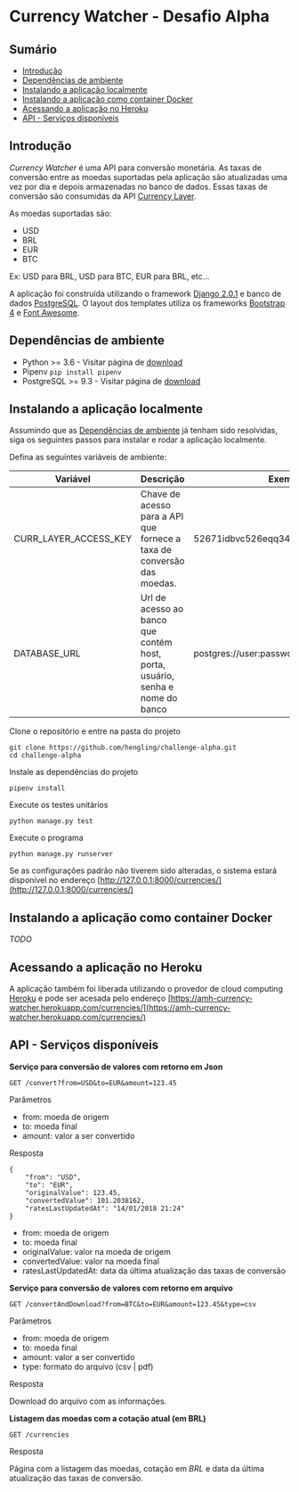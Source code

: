 # Currency Watcher - Desafio Alpha

## Sumário

* [Introdução](https://github.com/hengling/challenge-alpha#introdução)
* [Dependências de ambiente](https://github.com/hengling/challenge-alpha#dependências-de-ambiente)
* [Instalando a aplicação localmente](https://github.com/hengling/challenge-alpha#instalando-a-aplicação-localmente)
* [Instalando a aplicação como container Docker](https://github.com/hengling/challenge-alpha#instalando-a-aplicação-como-container-docker)
* [Acessando a aplicação no Heroku](https://github.com/hengling/challenge-alpha#acessando-a-aplicação-no-heroku)
* [API - Serviços disponíveis](https://github.com/hengling/challenge-alpha#api---serviços-dispon%C3%ADveis)

## Introdução

_Currency Watcher_ é uma API para conversão monetária. As taxas de conversão entre as moedas suportadas pela aplicação 
são atualizadas uma vez por dia e depois armazenadas no banco de dados. Essas taxas de conversão são consumidas da
API [Currency Layer](https://currencylayer.com). 

As moedas suportadas são:
- USD
- BRL
- EUR
- BTC


Ex: USD para BRL, USD para BTC, EUR para BRL, etc...

A aplicação foi construída utilizando o framework [Django 2.0.1](https://www.djangoproject.com) e banco de dados 
[PostgreSQL](https://www.postgresql.org). O layout dos templates utiliza os frameworks 
[Bootstrap 4](https://v4-alpha.getbootstrap.com/) e [Font Awesome](https://fontawesome.com/).

## Dependências de ambiente

* Python >= 3.6 - Visitar página de [download](https://www.python.org/downloads/)
* Pipenv ```pip install pipenv```
* PostgreSQL >= 9.3 - Visitar página de [download](https://www.postgresql.org/download/)

## Instalando a aplicação localmente

Assumindo que as [Dependências de ambiente]() já tenham sido resolvidas, siga os seguintes passos para instalar e rodar
a aplicação localmente.

Defina as seguintes variáveis de ambiente:

| Variável              | Descrição                                                                     | Exemplo                                  |
| --------------------- | ----------------------------------------------------------------------------- | ---------------------------------------- |
| CURR_LAYER_ACCESS_KEY | Chave de acesso para a API que fornece a taxa de conversão das moedas.        | 52671idbvc526eqq34f                      |
| DATABASE_URL          | Url de acesso ao banco que contém host, porta, usuário, senha e nome do banco | postgres://user:passwd@host:port/db_name |

Clone o repositório e entre na pasta do projeto
```
git clone https://github.com/hengling/challenge-alpha.git
cd challenge-alpha
```

Instale as dependências do projeto
```
pipenv install
```

Execute os testes unitários
```
python manage.py test
```

Execute o programa
```
python manage.py runserver
```

Se as configurações padrão não tiverem sido alteradas, o sistema estará disponível no endereço 
[http://127.0.0.1:8000/currencies/](http://127.0.0.1:8000/currencies/)

## Instalando a aplicação como container Docker

_TODO_

## Acessando a aplicação no Heroku

A aplicação também foi liberada utilizando o provedor de cloud computing [Heroku](https://heroku.com) e pode ser
acesada pelo endereço [https://amh-currency-watcher.herokuapp.com/currencies/](https://amh-currency-watcher.herokuapp.com/currencies/)


## API - Serviços disponíveis

__Serviço para conversão de valores com retorno em Json__
```
GET /convert?from=USD&to=EUR&amount=123.45
```

Parâmetros

* from: moeda de origem
* to: moeda final
* amount: valor a ser convertido

Resposta
```
{
    "from": "USD",
    "to": "EUR",
    "originalValue": 123.45,
    "convertedValue": 101.2038162,
    "ratesLastUpdatedAt": "14/01/2018 21:24"
}
```

* from: moeda de origem
* to: moeda final
* originalValue: valor na moeda de origem
* convertedValue: valor na moeda final
* ratesLastUpdatedAt: data da última atualização das taxas de conversão 

__Serviço para conversão de valores com retorno em arquivo__

```
GET /convertAndDownload?from=BTC&to=EUR&amount=123.45&type=csv
```

Parâmetros

* from: moeda de origem
* to: moeda final
* amount: valor a ser convertido
* type: formato do arquivo (csv | pdf)

Resposta

Download do arquivo com as informações.

__Listagem das moedas com a cotação atual (em BRL)__

```
GET /currencies
```

Resposta

Página com a listagem das moedas, cotação em _BRL_ e data da última atualização das taxas de conversão.